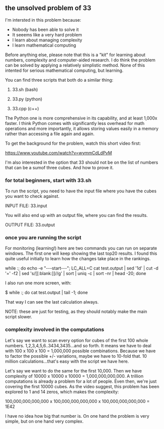 ## the unsolved problem of 33

I'm intersted in this problem because: 

- Nobody has been able to solve it 
- It seeems like a very hard problem 
- I learn about managing complexity
- I learn mathematical computing

Before anything else, please note that this is a "kit" for learning about numbers, complexity and computer-aided research. I do think the problem can be solved by applying a relatively simplistic method. None of this intented for serious mathematical computing, but learning. 

You can find three scripts that both do a similar thing: 

1) 33.sh (bash)

2) 33.py (python)

3) 33.cpp (c++)

The Python one is more comprehensive in its capability, and at least 1,000x faster. I think Python comes with significantly less overhead for math operations and more importantly, it allows storing values easily in a memory rather than accessing a file again and again. 

To get the background for the problem, watch this short video first: 

https://www.youtube.com/watch?v=wymmCdLdPvM

I'm also interested in the option that 33 should not be on the list of numbers that can be a sumof three cubes. And how to prove it. 

### for total beginners, start with 33.sh

To run the script, you need to have the input file 
where you have the cubes you want to check against. 

INPUT FILE: 33.input

You will also end up with an output file, where you
can find the results. 

OUTPUT FILE: 33.output

### once you are running the script 

For monitoring (learning!) here are two commands you can run on separate windows. The first one will keep showing the last top20 results. I found this quite useful initially to learn how the changes take place in the rankings. 

while :; do echo -e "---start---"; LC_ALL=C cat test.output | sed '1d' | cut -d '=' -f2 | sed 's/[[:blank:]]//g' | sort | uniq -c | sort -nr | head -20; done

I also run one more screen, with: 

$ while :; do cat test.output | tail -1; done

That way I can see the last calculation always. 

NOTE: these are just for testing, as they should notably make the main script slower. 

### complexity involved in the computations 

Let's say we want to scan every option for cubes of the first 100 whole numbers. 1,2,3,4,5,6..3434,3435...and so forth. It means we have to deal with 100 x 100 x 100 = 1,000,000 possible combinations. Because we have to factor the possible +/-  variations, maybe we have to 10-fold that. 10 million calculations...that's easy with the script we have here. 

Let's say we want to do the same for the first 10,000. Then we have complexity of 10000 x 10000 x 10000 = 1,000,000,000,000. A trillion computations is already a problem for a lot of people. Even then, we're just covering the first 10000 cubes. As the video suggest, this problem has been explored to 1 and 14 zeros, which makes the complexity: 

100,000,000,000,000 x 100,000,000,000,000 x 100,000,000,000,000 = 1E42

I have no idea how big that number is. On one hand the problem is very simple, but on one hand very complex. 



